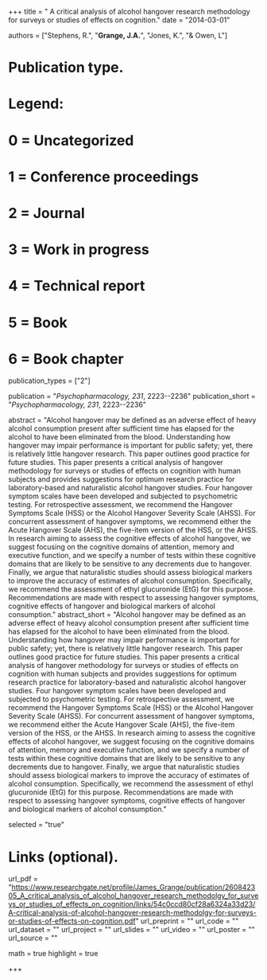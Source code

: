 +++
title = " A critical analysis of alcohol hangover research methodology for surveys or studies of effects on cognition."
date = "2014-03-01"

authors = ["Stephens, R.", "**Grange, J.A.**", "Jones, K.", "& Owen, L"]

# Publication type.
# Legend:
# 0 = Uncategorized
# 1 = Conference proceedings
# 2 = Journal
# 3 = Work in progress
# 4 = Technical report
# 5 = Book
# 6 = Book chapter
publication_types = ["2"]

publication = "*Psychopharmacology, 231*, 2223--2236"
publication_short = "*Psychopharmacology, 231*, 2223--2236"

abstract = "Alcohol hangover may be defined as an adverse effect of heavy alcohol consumption present after sufficient time has elapsed for the alcohol to have been eliminated from the blood. Understanding how hangover may impair performance is important for public safety; yet, there is relatively little hangover research. This paper outlines good practice for future studies. This paper presents a critical analysis of hangover methodology for surveys or studies of effects on cognition with human subjects and provides suggestions for optimum research practice for laboratory-based and naturalistic alcohol hangover studies. Four hangover symptom scales have been developed and subjected to psychometric testing. For retrospective assessment, we recommend the Hangover Symptoms Scale (HSS) or the Alcohol Hangover Severity Scale (AHSS). For concurrent assessment of hangover symptoms, we recommend either the Acute Hangover Scale (AHS), the five-item version of the HSS, or the AHSS. In research aiming to assess the cognitive effects of alcohol hangover, we suggest focusing on the cognitive domains of attention, memory and executive function, and we specify a number of tests within these cognitive domains that are likely to be sensitive to any decrements due to hangover. Finally, we argue that naturalistic studies should assess biological markers to improve the accuracy of estimates of alcohol consumption. Specifically, we recommend the assessment of ethyl glucuronide (EtG) for this purpose. Recommendations are made with respect to assessing hangover symptoms, cognitive effects of hangover and biological markers of alcohol consumption."
abstract_short = "Alcohol hangover may be defined as an adverse effect of heavy alcohol consumption present after sufficient time has elapsed for the alcohol to have been eliminated from the blood. Understanding how hangover may impair performance is important for public safety; yet, there is relatively little hangover research. This paper outlines good practice for future studies. This paper presents a critical analysis of hangover methodology for surveys or studies of effects on cognition with human subjects and provides suggestions for optimum research practice for laboratory-based and naturalistic alcohol hangover studies. Four hangover symptom scales have been developed and subjected to psychometric testing. For retrospective assessment, we recommend the Hangover Symptoms Scale (HSS) or the Alcohol Hangover Severity Scale (AHSS). For concurrent assessment of hangover symptoms, we recommend either the Acute Hangover Scale (AHS), the five-item version of the HSS, or the AHSS. In research aiming to assess the cognitive effects of alcohol hangover, we suggest focusing on the cognitive domains of attention, memory and executive function, and we specify a number of tests within these cognitive domains that are likely to be sensitive to any decrements due to hangover. Finally, we argue that naturalistic studies should assess biological markers to improve the accuracy of estimates of alcohol consumption. Specifically, we recommend the assessment of ethyl glucuronide (EtG) for this purpose. Recommendations are made with respect to assessing hangover symptoms, cognitive effects of hangover and biological markers of alcohol consumption."

selected = "true"

# Links (optional).
url_pdf = "https://www.researchgate.net/profile/James_Grange/publication/260842305_A_critical_analysis_of_alcohol_hangover_research_methodolgy_for_surveys_or_studies_of_effects_on_cognition/links/54c0ccd80cf28a6324a33d23/A-critical-analysis-of-alcohol-hangover-research-methodolgy-for-surveys-or-studies-of-effects-on-cognition.pdf"
url_preprint = ""
url_code = ""
url_dataset = ""
url_project = ""
url_slides = ""
url_video = ""
url_poster = ""
url_source = ""

math = true
highlight = true

+++